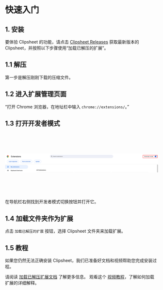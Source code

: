 # 快速入门

## 1. 安装

要体验 Clipsheet 的功能，请点击 [Clipsheet Releases](https://github.com/dream-num/univer-clipsheet/releases) 获取最新版本的 Clipsheet，并按照以下步骤使用“加载已解压的扩展”。

## 1.1 解压

第一步是解压刚刚下载的压缩文件。

## 1.2 进入扩展管理页面

“打开 Chrome 浏览器，在地址栏中输入 `chrome://extensions/`。”

## 1.3 打开开发者模式

<img src="./assets/en-US/getting-started/chrome_extensions_developer_mode.png" style="width: 800px; height: 200px; object-fit: contain;" />

在导航栏右侧找到开发者模式切换按钮并打开它。

## 1.4 加载文件夹作为扩展

点击 `加载已解压的扩展` 按钮，选择 Clipsheet 文件夹来加载扩展。

## 1.5 教程

如果您仍然无法正确安装 Clipsheet，我们已准备好文档和视频帮助您完成安装过程。

请阅读 [加载已解压扩展文档](https://developer.chrome.com/docs/extensions/get-started/tutorial/hello-world#load-unpacked) 了解更多信息。
观看这个 [视频教程](https://www.youtube.com/watch?v=oswjtLwCUqg)，了解如何加载扩展的详细解释。
